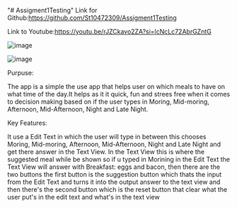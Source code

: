 "# Assigment1Testing"
Link for Github:https://github.com/St10472309/Assigment1Testing

Link to Youtube:https://youtu.be/rJZCkavo2ZA?si=lcNcLc72AbrGZntG

![image](https://github.com/user-attachments/assets/adfc2fba-8e1d-485f-8a57-15862a4c765e)

![image](https://github.com/user-attachments/assets/615bba77-6392-41d8-aee1-a4ec4d5dcc65)

Purpuse:

The app is a simple the use app that helps user on which meals to have on what time of the day.It helps as it it quick, fun and strees free when it comes to decision making based on if the user types in Moring, Mid-moring, Afternoon, Mid-Afternoon, Night and Late Night.

Key Features:

It use a Edit Text in which the user will type in between this chooses Moring, Mid-moring, Afternoon, Mid-Afternoon, Night and Late Night and get there answer in the Text View. In the Text View this is where the suggested meal while be shown so if u typed in Morining in the Edit Text the Text View will answer with Breakfast: eggs and bacon, then there are the two buttons the first button is the suggestion button which thats the input from the Edit Text and turns it into the output answer to the text view and then there's the second button which is the reset button that clear what the user put's in the edit text and what's in the text view
